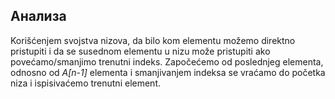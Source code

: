 ## Анализа
Korišćenjem svojstva nizova, da bilo kom elementu možemo direktno pristupiti i da se susednom elementu u nizu može pristupiti ako povećamo/smanjimo trenutni indeks. Započećemo od poslednjeg elementa, odnosno od *A[n-1]* elementa i smanjivanjem indeksa se vraćamo do početka niza i ispisivaćemo trenutni element.